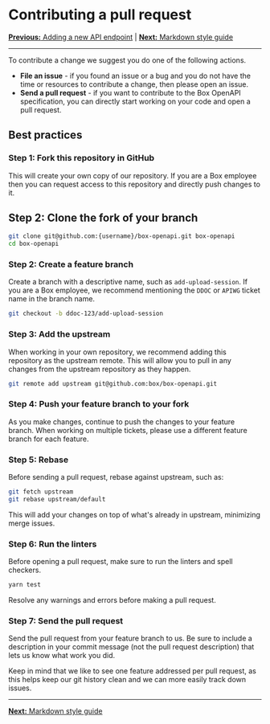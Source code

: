 # Contributing a pull request

[**Previous:** Adding a new API endpoint](./add-endpoint.md) |
[**Next:** Markdown style guide](./markdown.md)

---

To contribute a change we suggest you do one of the following actions.

* **File an issue** - if you found an issue or a bug and you do not have the
  time or resources to contribute a change, then please open an issue.
* **Send a pull request** - if you want to contribute to the Box OpenAPI
  specification, you can directly start working on your code and open a pull request.

## Best practices

### Step 1: Fork this repository in GitHub

This will create your own copy of our repository. If you
are a Box employee then you can request access to this repository and directly
push changes to it.

## Step 2: Clone the fork of your branch

```bash
git clone git@github.com:{username}/box-openapi.git box-openapi
cd box-openapi
```

### Step 2: Create a feature branch

Create a branch with a descriptive name, such as `add-upload-session`. If you
are a Box employee, we recommend mentioning the `DDOC` or `APIWG` ticket name in
the branch name.

```bash
git checkout -b ddoc-123/add-upload-session
```

### Step 3: Add the upstream

When working in your own repository, we recommend adding this repository as the
upstream remote. This will allow you to pull in any changes from the upstream
repository as they happen.

```bash
git remote add upstream git@github.com:box/box-openapi.git
```

### Step 4: Push your feature branch to your fork

As you make changes, continue to push the changes to your feature
branch. When working on multiple tickets, please use a different feature branch
for each feature.

### Step 5: Rebase

Before sending a pull request, rebase against upstream, such as:

```bash
git fetch upstream
git rebase upstream/default
```

This will add your changes on top of what's already in upstream, minimizing
merge issues.

### Step 6: Run the linters

Before opening a pull request, make sure to run the linters and spell checkers.

```bash
yarn test
```

Resolve any warnings and errors before making a pull request.

### Step 7: Send the pull request

Send the pull request from your feature branch to us. Be sure to include a
description in your commit message (not the pull request description) that lets
us know what work you did.

Keep in mind that we like to see one feature addressed per pull request, as this
helps keep our git history clean and we can more easily track down issues.

---

[**Next:** Markdown style guide](./markdown.md)
